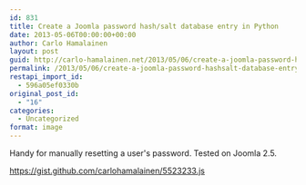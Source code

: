 ```yaml
---
id: 831
title: Create a Joomla password hash/salt database entry in Python
date: 2013-05-06T00:00:00+00:00
author: Carlo Hamalainen
layout: post
guid: http://carlo-hamalainen.net/2013/05/06/create-a-joomla-password-hashsalt-database-entry-in-python/
permalink: /2013/05/06/create-a-joomla-password-hashsalt-database-entry-in-python/
restapi_import_id:
  - 596a05ef0330b
original_post_id:
  - "16"
categories:
  - Uncategorized
format: image
---
```

Handy for manually resetting a user's password. Tested on Joomla 2.5.

<https://gist.github.com/carlohamalainen/5523233.js>